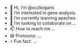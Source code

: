 - 👋 Hi, I’m @oczkogans
- 👀 I’m interested in gene analysis
- 🌱 I’m currently learning apaches
- 💞️ I’m looking to collaborate on ...
- 📫 How to reach me ...
- 😄 Pronouns: ...
- ⚡ Fun fact: ...

<!---
oczkogans/oczkogans is a ✨ special ✨ repository because its `README.md` (this file) appears on your GitHub profile.
You can click the Preview link to take a look at your changes.
--->
